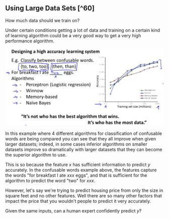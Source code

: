 ## Using Large Data Sets [^60]

How much data should we train on?

Under certain conditions getting a lot of data and training on a certain kind of learning algorithm could be a very good way to get a very high performance algorithm.

![](05-using-large-data-sets.assets/image-20210511073157930.png)

In this example where 4 different algorithms for classification of confusable words are being compared you can see that they all improve when given larger datasets; indeed, in some cases inferior algorithms on smaller datasets improve so dramatically with larger datasets that they can become the superior algorithm to use.

This is so because the feature $x$ has sufficient information to predict $y$ accurately.  In the confusable words example above, the features capture the words "for breakfast I ate _xxx_ eggs", and that is sufficient for the algorithm to predict the word "two" for _xxx_.

However, let's say we're trying to predict housing price from only the size in square feet and no other features.  Well there are so many other factors that impact the price that you wouldn't people to predict it very accurately.

Given the same inputs, can a human expert confidently predict $y$?